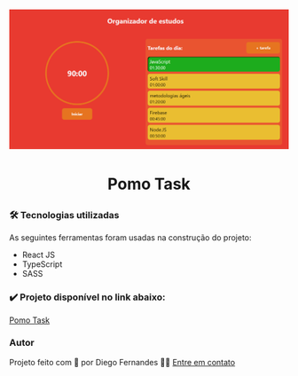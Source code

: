 <h1 align="center">
    <img src='https://raw.githubusercontent.com/Diego-1D/pomo-task/main/src/assets/hero.png' width="900"/>
</h1>

<h1 align="center">
     <p>Pomo Task</p>
</h1>

### 🛠 Tecnologias utilizadas

As seguintes ferramentas foram usadas na construção do projeto:

- React JS
- TypeScript
- SASS

### ✔️ Projeto disponível no link abaixo:
[Pomo Task](https://diego-1d.github.io/pomo-task/)

### Autor
Projeto feito com 💚 por  Diego Fernandes 👋🏽 [Entre em contato](https://www.linkedin.com/in/diego-fernandes-dev)
